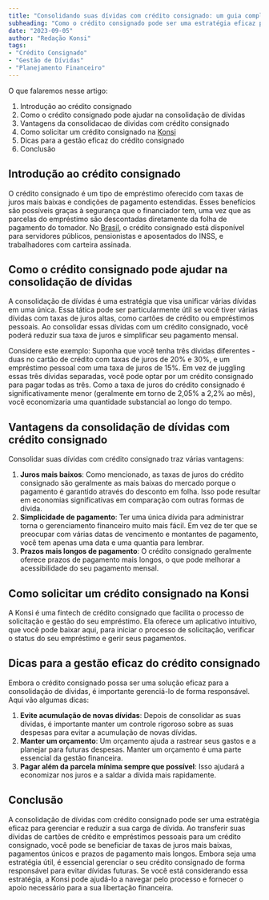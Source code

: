 ```yaml
---
title: "Consolidando suas dívidas com crédito consignado: um guia completo"
subheading: "Como o crédito consignado pode ser uma estratégia eficaz para unificar seus débitos e conquistar a libertação financeira"
date: "2023-09-05"
author: "Redação Konsi"
tags:
- "Crédito Consignado"
- "Gestão de Dívidas"
- "Planejamento Financeiro"
---
```


O que falaremos nesse artigo:

1. Introdução ao crédito consignado 
2. Como o crédito consignado pode ajudar na consolidação de dívidas
3. Vantagens da consolidacao de dividas com crédito consignado
4. Como solicitar um crédito consignado na [Konsi](https://konsi.com.br)
5. Dicas para a gestão eficaz do crédito consignado
6. Conclusão

## Introdução ao crédito consignado 

O crédito consignado é um tipo de empréstimo oferecido com taxas de juros mais baixas e condições de pagamento estendidas. Esses benefícios são possíveis graças à segurança que o financiador tem, uma vez que as parcelas do empréstimo são descontadas diretamente da folha de pagamento do tomador. No [Brasil](https://konsi.com.br), o crédito consignado está disponível para servidores públicos, pensionistas e aposentados do INSS, e trabalhadores com carteira assinada. 

## Como o crédito consignado pode ajudar na consolidação de dívidas

A consolidação de dívidas é uma estratégia que visa unificar várias dívidas em uma única. Essa tática pode ser particularmente útil se você tiver várias dívidas com taxas de juros altas, como cartões de crédito ou empréstimos pessoais. Ao consolidar essas dívidas com um crédito consignado, você poderá reduzir sua taxa de juros e simplificar seu pagamento mensal.

Considere este exemplo: Suponha que você tenha três dívidas diferentes - duas no cartão de crédito com taxas de juros de 20% e 30%, e um empréstimo pessoal com uma taxa de juros de 15%. Em vez de juggling essas três dívidas separadas, você pode optar por um crédito consignado para pagar todas as três. Como a taxa de juros do crédito consignado é significativamente menor (geralmente em torno de 2,05% a 2,2% ao mês), você economizaria uma quantidade substancial ao longo do tempo.

## Vantagens da consolidação de dívidas com crédito consignado

Consolidar suas dívidas com crédito consignado traz várias vantagens:

1. **Juros mais baixos**: Como mencionado, as taxas de juros do crédito consignado são geralmente as mais baixas do mercado porque o pagamento é garantido através do desconto em folha. Isso pode resultar em economias significativas em comparação com outras formas de dívida. 
2. **Simplicidade de pagamento**: Ter uma única dívida para administrar torna o gerenciamento financeiro muito mais fácil. Em vez de ter que se preocupar com várias datas de vencimento e montantes de pagamento, você tem apenas uma data e uma quantia para lembrar. 
3. **Prazos mais longos de pagamento**: O crédito consignado geralmente oferece prazos de pagamento mais longos, o que pode melhorar a acessibilidade do seu pagamento mensal. 

## Como solicitar um crédito consignado na Konsi

A Konsi é uma fintech de crédito consignado que facilita o processo de solicitação e gestão do seu empréstimo. Ela oferece um aplicativo intuitivo, que você pode baixar aqui, para iniciar o processo de solicitação, verificar o status do seu empréstimo e gerir seus pagamentos.

## Dicas para a gestão eficaz do crédito consignado

Embora o crédito consignado possa ser uma solução eficaz para a consolidação de dívidas, é importante gerenciá-lo de forma responsável. Aqui vão algumas dicas:

1. **Evite acumulação de novas dívidas**: Depois de consolidar as suas dívidas, é importante manter um controle rigoroso sobre as suas despesas para evitar a acumulação de novas dívidas. 
2. **Manter um orçamento**: Um orçamento ajuda a rastrear seus gastos e a planejar para futuras despesas. Manter um orçamento é uma parte essencial da gestão financeira. 
3. **Pagar além da parcela mínima sempre que possível**: Isso ajudará a economizar nos juros e a saldar a dívida mais rapidamente. 

## Conclusão

A consolidação de dívidas com crédito consignado pode ser uma estratégia eficaz para gerenciar e reduzir a sua carga de dívida. Ao transferir suas dívidas de cartões de crédito e empréstimos pessoais para um crédito consignado, você pode se beneficiar de taxas de juros mais baixas, pagamentos únicos e prazos de pagamento mais longos. Embora seja uma estratégia útil, é essencial gerenciar o seu crédito consignado de forma responsável para evitar dívidas futuras. Se você está considerando essa estratégia, a Konsi pode ajudá-lo a navegar pelo processo e fornecer o apoio necessário para a sua libertação financeira.